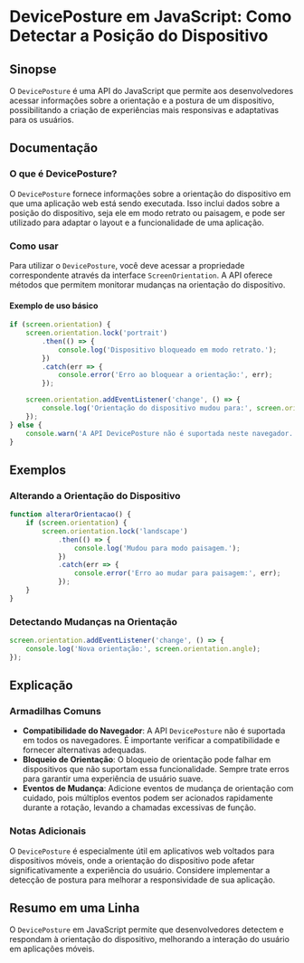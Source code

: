 <!--
Meta Description: # DevicePosture em JavaScript: Como Detectar a Posição do Dispositivo ## Sinopse O `DevicePosture` é uma API do JavaScript que permite aos desenvolved...
Meta Keywords: orientação, dispositivo, deviceposture, para, screen
-->

# DevicePosture em JavaScript: Como Detectar a Posição do Dispositivo

## Sinopse
O `DevicePosture` é uma API do JavaScript que permite aos desenvolvedores acessar informações sobre a orientação e a postura de um dispositivo, possibilitando a criação de experiências mais responsivas e adaptativas para os usuários.

## Documentação
### O que é DevicePosture?
O `DevicePosture` fornece informações sobre a orientação do dispositivo em que uma aplicação web está sendo executada. Isso inclui dados sobre a posição do dispositivo, seja ele em modo retrato ou paisagem, e pode ser utilizado para adaptar o layout e a funcionalidade de uma aplicação.

### Como usar
Para utilizar o `DevicePosture`, você deve acessar a propriedade correspondente através da interface `ScreenOrientation`. A API oferece métodos que permitem monitorar mudanças na orientação do dispositivo.

#### Exemplo de uso básico
```javascript
if (screen.orientation) {
    screen.orientation.lock('portrait')
        .then(() => {
            console.log('Dispositivo bloqueado em modo retrato.');
        })
        .catch(err => {
            console.error('Erro ao bloquear a orientação:', err);
        });

    screen.orientation.addEventListener('change', () => {
        console.log('Orientação do dispositivo mudou para:', screen.orientation.type);
    });
} else {
    console.warn('A API DevicePosture não é suportada neste navegador.');
}
```

## Exemplos
### Alterando a Orientação do Dispositivo
```javascript
function alterarOrientacao() {
    if (screen.orientation) {
        screen.orientation.lock('landscape')
            .then(() => {
                console.log('Mudou para modo paisagem.');
            })
            .catch(err => {
                console.error('Erro ao mudar para paisagem:', err);
            });
    }
}
```

### Detectando Mudanças na Orientação
```javascript
screen.orientation.addEventListener('change', () => {
    console.log('Nova orientação:', screen.orientation.angle);
});
```

## Explicação
### Armadilhas Comuns
- **Compatibilidade do Navegador**: A API `DevicePosture` não é suportada em todos os navegadores. É importante verificar a compatibilidade e fornecer alternativas adequadas.
- **Bloqueio de Orientação**: O bloqueio de orientação pode falhar em dispositivos que não suportam essa funcionalidade. Sempre trate erros para garantir uma experiência de usuário suave.
- **Eventos de Mudança**: Adicione eventos de mudança de orientação com cuidado, pois múltiplos eventos podem ser acionados rapidamente durante a rotação, levando a chamadas excessivas de função.

### Notas Adicionais
O `DevicePosture` é especialmente útil em aplicativos web voltados para dispositivos móveis, onde a orientação do dispositivo pode afetar significativamente a experiência do usuário. Considere implementar a detecção de postura para melhorar a responsividade de sua aplicação.

## Resumo em uma Linha
O `DevicePosture` em JavaScript permite que desenvolvedores detectem e respondam à orientação do dispositivo, melhorando a interação do usuário em aplicações móveis.